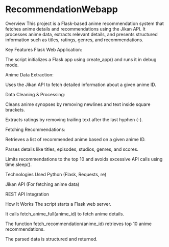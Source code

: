 # RecommendationWebapp

Overview
This project is a Flask-based anime recommendation system that fetches anime details and recommendations using the Jikan API. It processes anime data, extracts relevant details, and presents structured information such as titles, ratings, genres, and recommendations.

Key Features
Flask Web Application:

The script initializes a Flask app using create_app() and runs it in debug mode.

Anime Data Extraction:

Uses the Jikan API to fetch detailed information about a given anime ID.

Data Cleaning & Processing:

Cleans anime synopses by removing newlines and text inside square brackets.

Extracts ratings by removing trailing text after the last hyphen (-).

Fetching Recommendations:

Retrieves a list of recommended anime based on a given anime ID.

Parses details like titles, episodes, studios, genres, and scores.

Limits recommendations to the top 10 and avoids excessive API calls using time.sleep().

Technologies Used
Python (Flask, Requests, re)

Jikan API (For fetching anime data)

REST API Integration

How It Works
The script starts a Flask web server.

It calls fetch_anime_full(anime_id) to fetch anime details.

The function fetch_recommendation(anime_id) retrieves top 10 anime recommendations.

The parsed data is structured and returned.
